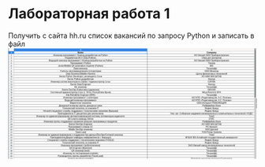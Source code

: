 # Лабораторная работа 1

Получить с сайта hh.ru список вакансий по запросу Python и записать в файл
![Screenshot](screenshot.png)
